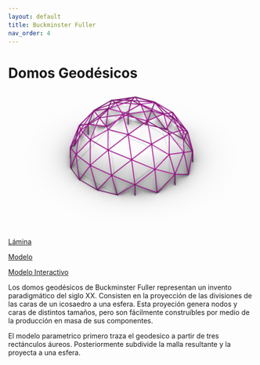 ```yaml
---
layout: default
title: Buckminster Fuller
nav_order: 4
---
```


# Domos Geodésicos

![Geodésicos](../img/fuller1.jpg)

[Lámina](../laminas/L4%20Fuller_LR.pdf)

[Modelo](../modelos/GC_M4_GEODESICO.gh)

[Modelo Interactivo](https://www.shapediver.com/app/models/trazo-geodesico)

Los domos geodésicos de Buckminster Fuller representan un invento paradigmático del siglo XX. Consisten en la proyección de las divisiones de las caras de un icosaedro a una esfera. Esta proyeción genera nodos y caras de distintos tamaños, pero son fácilmente construíbles por medio de la producción en masa de sus componentes. 

El modelo parametrico primero traza el geodesico a partir de tres rectánculos áureos. Posteriormente subdivide la malla resultante y la proyecta a una esfera. 
